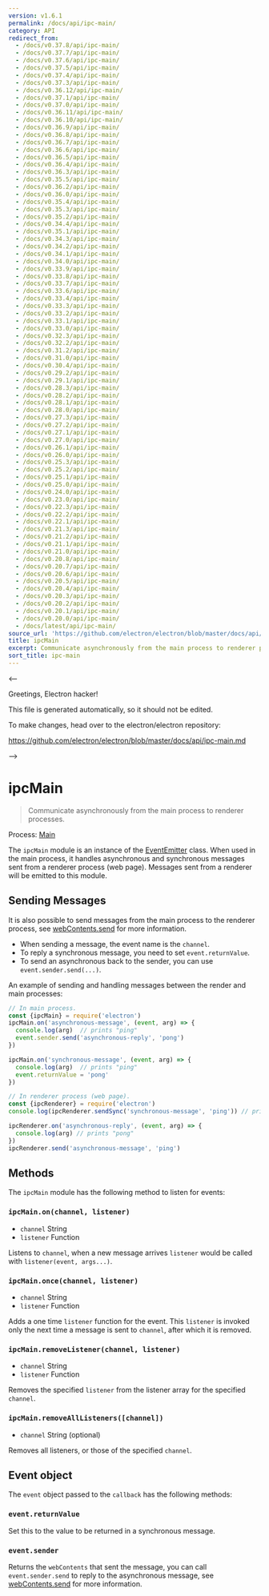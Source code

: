 ```yaml
---
version: v1.6.1
permalink: /docs/api/ipc-main/
category: API
redirect_from:
  - /docs/v0.37.8/api/ipc-main/
  - /docs/v0.37.7/api/ipc-main/
  - /docs/v0.37.6/api/ipc-main/
  - /docs/v0.37.5/api/ipc-main/
  - /docs/v0.37.4/api/ipc-main/
  - /docs/v0.37.3/api/ipc-main/
  - /docs/v0.36.12/api/ipc-main/
  - /docs/v0.37.1/api/ipc-main/
  - /docs/v0.37.0/api/ipc-main/
  - /docs/v0.36.11/api/ipc-main/
  - /docs/v0.36.10/api/ipc-main/
  - /docs/v0.36.9/api/ipc-main/
  - /docs/v0.36.8/api/ipc-main/
  - /docs/v0.36.7/api/ipc-main/
  - /docs/v0.36.6/api/ipc-main/
  - /docs/v0.36.5/api/ipc-main/
  - /docs/v0.36.4/api/ipc-main/
  - /docs/v0.36.3/api/ipc-main/
  - /docs/v0.35.5/api/ipc-main/
  - /docs/v0.36.2/api/ipc-main/
  - /docs/v0.36.0/api/ipc-main/
  - /docs/v0.35.4/api/ipc-main/
  - /docs/v0.35.3/api/ipc-main/
  - /docs/v0.35.2/api/ipc-main/
  - /docs/v0.34.4/api/ipc-main/
  - /docs/v0.35.1/api/ipc-main/
  - /docs/v0.34.3/api/ipc-main/
  - /docs/v0.34.2/api/ipc-main/
  - /docs/v0.34.1/api/ipc-main/
  - /docs/v0.34.0/api/ipc-main/
  - /docs/v0.33.9/api/ipc-main/
  - /docs/v0.33.8/api/ipc-main/
  - /docs/v0.33.7/api/ipc-main/
  - /docs/v0.33.6/api/ipc-main/
  - /docs/v0.33.4/api/ipc-main/
  - /docs/v0.33.3/api/ipc-main/
  - /docs/v0.33.2/api/ipc-main/
  - /docs/v0.33.1/api/ipc-main/
  - /docs/v0.33.0/api/ipc-main/
  - /docs/v0.32.3/api/ipc-main/
  - /docs/v0.32.2/api/ipc-main/
  - /docs/v0.31.2/api/ipc-main/
  - /docs/v0.31.0/api/ipc-main/
  - /docs/v0.30.4/api/ipc-main/
  - /docs/v0.29.2/api/ipc-main/
  - /docs/v0.29.1/api/ipc-main/
  - /docs/v0.28.3/api/ipc-main/
  - /docs/v0.28.2/api/ipc-main/
  - /docs/v0.28.1/api/ipc-main/
  - /docs/v0.28.0/api/ipc-main/
  - /docs/v0.27.3/api/ipc-main/
  - /docs/v0.27.2/api/ipc-main/
  - /docs/v0.27.1/api/ipc-main/
  - /docs/v0.27.0/api/ipc-main/
  - /docs/v0.26.1/api/ipc-main/
  - /docs/v0.26.0/api/ipc-main/
  - /docs/v0.25.3/api/ipc-main/
  - /docs/v0.25.2/api/ipc-main/
  - /docs/v0.25.1/api/ipc-main/
  - /docs/v0.25.0/api/ipc-main/
  - /docs/v0.24.0/api/ipc-main/
  - /docs/v0.23.0/api/ipc-main/
  - /docs/v0.22.3/api/ipc-main/
  - /docs/v0.22.2/api/ipc-main/
  - /docs/v0.22.1/api/ipc-main/
  - /docs/v0.21.3/api/ipc-main/
  - /docs/v0.21.2/api/ipc-main/
  - /docs/v0.21.1/api/ipc-main/
  - /docs/v0.21.0/api/ipc-main/
  - /docs/v0.20.8/api/ipc-main/
  - /docs/v0.20.7/api/ipc-main/
  - /docs/v0.20.6/api/ipc-main/
  - /docs/v0.20.5/api/ipc-main/
  - /docs/v0.20.4/api/ipc-main/
  - /docs/v0.20.3/api/ipc-main/
  - /docs/v0.20.2/api/ipc-main/
  - /docs/v0.20.1/api/ipc-main/
  - /docs/v0.20.0/api/ipc-main/
  - /docs/latest/api/ipc-main/
source_url: 'https://github.com/electron/electron/blob/master/docs/api/ipc-main.md'
title: ipcMain
excerpt: Communicate asynchronously from the main process to renderer processes.
sort_title: ipc-main
---
```



<--

Greetings, Electron hacker!

This file is generated automatically, so it should not be edited.

To make changes, head over to the electron/electron repository:

https://github.com/electron/electron/blob/master/docs/api/ipc-main.md

-->

# ipcMain

> Communicate asynchronously from the main process to renderer processes.

Process: [Main]({{site.baseurl}}/docs/glossary#main-process)

The `ipcMain` module is an instance of the [EventEmitter](https://nodejs.org/api/events.html#events_class_eventemitter) class. When used in the main process, it handles asynchronous and synchronous messages sent from a renderer process (web page). Messages sent from a renderer will be emitted to this module.

## Sending Messages

It is also possible to send messages from the main process to the renderer process, see [webContents.send]({{site.baseurl}}/docs/api/web-contents#webcontentssendchannel-arg1-arg2-) for more information.

*   When sending a message, the event name is the `channel`.
*   To reply a synchronous message, you need to set `event.returnValue`.
*   To send an asynchronous back to the sender, you can use `event.sender.send(...)`.

An example of sending and handling messages between the render and main processes:

```javascript
// In main process.
const {ipcMain} = require('electron')
ipcMain.on('asynchronous-message', (event, arg) => {
  console.log(arg)  // prints "ping"
  event.sender.send('asynchronous-reply', 'pong')
})

ipcMain.on('synchronous-message', (event, arg) => {
  console.log(arg)  // prints "ping"
  event.returnValue = 'pong'
})
```

```javascript
// In renderer process (web page).
const {ipcRenderer} = require('electron')
console.log(ipcRenderer.sendSync('synchronous-message', 'ping')) // prints "pong"

ipcRenderer.on('asynchronous-reply', (event, arg) => {
  console.log(arg) // prints "pong"
})
ipcRenderer.send('asynchronous-message', 'ping')
```

## Methods

The `ipcMain` module has the following method to listen for events:

### `ipcMain.on(channel, listener)`

*   `channel` String
*   `listener` Function

Listens to `channel`, when a new message arrives `listener` would be called with `listener(event, args...)`.

### `ipcMain.once(channel, listener)`

*   `channel` String
*   `listener` Function

Adds a one time `listener` function for the event. This `listener` is invoked only the next time a message is sent to `channel`, after which it is removed.

### `ipcMain.removeListener(channel, listener)`

*   `channel` String
*   `listener` Function

Removes the specified `listener` from the listener array for the specified `channel`.

### `ipcMain.removeAllListeners([channel])`

*   `channel` String (optional)

Removes all listeners, or those of the specified `channel`.

## Event object

The `event` object passed to the `callback` has the following methods:

### `event.returnValue`

Set this to the value to be returned in a synchronous message.

### `event.sender`

Returns the `webContents` that sent the message, you can call `event.sender.send` to reply to the asynchronous message, see [webContents.send]({{site.baseurl}}/docs/api/web-contents#webcontentssendchannel-arg1-arg2-) for more information.
